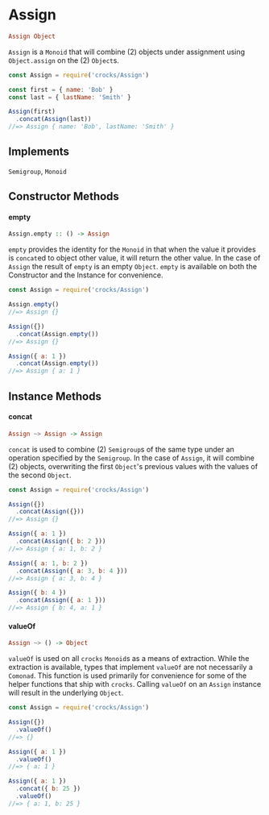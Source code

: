 # Assign

```haskell
Assign Object
```

`Assign` is a `Monoid` that will combine (2) objects under assignment using
`Object.assign` on the (2) `Object`s.

```javascript
const Assign = require('crocks/Assign')

const first = { name: 'Bob' }
const last = { lastName: 'Smith' }

Assign(first)
  .concat(Assign(last))
//=> Assign { name: 'Bob', lastName: 'Smith' }
```

## Implements

`Semigroup`, `Monoid`

## Constructor Methods

#### empty

```haskell
Assign.empty :: () -> Assign
```

`empty` provides the identity for the `Monoid` in that when the value it
provides is `concat`ed to object other value, it will return the other value.
In the case of `Assign` the result of `empty` is an empty `Object`. `empty` is
available on both the Constructor and the Instance for convenience.

```javascript
const Assign = require('crocks/Assign')

Assign.empty()
//=> Assign {}

Assign({})
  .concat(Assign.empty())
//=> Assign {}

Assign({ a: 1 })
  .concat(Assign.empty())
//=> Assign { a: 1 }
```

## Instance Methods

#### concat

```haskell
Assign ~> Assign -> Assign
```

`concat` is used to combine (2) `Semigroup`s of the same type under an
operation specified by the `Semigroup`. In the case of `Assign`, it will
combine (2) objects, overwriting the first `Object`'s previous values with
the values of the second `Object`.

```javascript
const Assign = require('crocks/Assign')

Assign({})
  .concat(Assign({}))
//=> Assign {}

Assign({ a: 1 })
  .concat(Assign({ b: 2 }))
//=> Assign { a: 1, b: 2 }

Assign({ a: 1, b: 2 })
  .concat(Assign({ a: 3, b: 4 }))
//=> Assign { a: 3, b: 4 }

Assign({ b: 4 })
  .concat(Assign({ a: 1 }))
//=> Assign { b: 4, a: 1 }
```

#### valueOf

```haskell
Assign ~> () -> Object
```

`valueOf` is used on all `crocks` `Monoid`s as a means of extraction.
While the extraction is available, types that implement `valueOf` are
not necessarily a `Comonad`. This function is used primarily for convenience
for some of the helper functions that ship with `crocks`. Calling `valueOf`
on an `Assign` instance will result in the underlying `Object`.

```javascript
const Assign = require('crocks/Assign')

Assign({})
  .valueOf()
//=> {}

Assign({ a: 1 })
  .valueOf()
//=> { a: 1 }

Assign({ a: 1 })
  .concat({ b: 25 })
  .valueOf()
//=> { a: 1, b: 25 }
```
